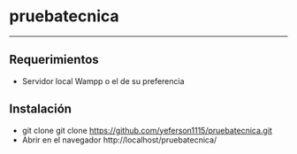 # pruebatecnica

---

## Requerimientos
- Servidor local Wampp o el de su preferencia

## Instalación

- git clone git clone https://github.com/yeferson1115/pruebatecnica.git
- Abrir en el navegador http://localhost/pruebatecnica/